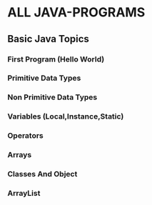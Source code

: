 #  ALL JAVA-PROGRAMS
## Basic Java Topics
### First Program (Hello World)
### Primitive Data Types
### Non Primitive Data Types
### Variables (Local,Instance,Static)
### Operators
### Arrays
### Classes And Object
### ArrayList
